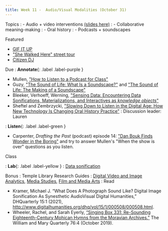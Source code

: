```yaml
---
title: Week 11 -  Audio/Visual Modalities (October 31)
---
```


Topics
: - Audio + video interventions [(slides here)](https://docs.google.com/presentation/d/e/2PACX-1vQwcsF11IBAGJled6-Rr-Ko2wIVhSjnHyFalSacJfYxFlBgkZOkTOoKJPHk_bC9abp_yYVjye12sxVM/pub?start=false&loop=false&delayms=5000)
: - Collaborative meaning-making
: - Oral history
: - Podcasts + soundscapes

Featured
- [GIF IT UP](https://gifitup.net/en/)
- ["She Walked Here" street tour](https://soundcloud.com/bflolgbtqhistory/sets/she-walked-here-street-tour)
- [Citizen DJ](https://citizen-dj.labs.loc.gov/)

Due
: **Annotate**{: .label .label-purple }
  - Mullen, ["How to Listen to a Podcast for Class"](https://abbymullen.org/how-to-listen-to-a-podcast-for-class/)
  - Guzy, ["The Sound of Life: What Is a Soundscape?"](https://folklife.si.edu/talkstory/the-sound-of-life-what-is-a-soundscape) and ["The Sound of Life: The Making of a Soundscape"](https://folklife.si.edu/talkstory/the-sound-of-life-the-making-of-a-soundscape)
  - Bleeker, Verhoeff, Werning, ["Sensing Data: Encountering Data Sonifications, Materializations, and Interactives as *knowledge objects*"](https://github.com/HIST5152/pdfs/blob/main/BleekerVerhoeffWerning_SensingData.pdf?raw=true)
  - Sheftel and Zembrzycki, ["Slowing Down to Listen in the Digital Age: How New Technology Is Changing Oral History Practice"](https://github.com/HIST5152/pdfs/blob/main/SheftelZembrzycki_SlowingDownToListen.pdf?raw=true)
: Discussion leader: Lauren

: **Listen**{: .label .label-green }
  - Carpenter, *Drafting the Past* (podcast) episode 14: ["Dan Bouk Finds Wonder in the Boring"](https://draftingthepast.com/podcast-episodes/episode-14-dan-bouk-finds-wonder-in-the-boring/) and try to answer Mullen's "When the show is over" questions as you listen.


Class

: **Lab**{: .label .label-yellow } 
: [Data sonification](https://github.com/HIST5152/labs/blob/32bfc995d5b6d12c5e8a5ae72273532ce9dab93d/sonification.md)

Bonus
: Temple Library Research Guides
    : [Digital Video and Image Analytics](https://guides.temple.edu/video-image-analysis-and-visualization), [Media Studies](https://guides.temple.edu/media), [Film and Media Arts](https://guides.temple.edu/fma)
: Read
  - Kramer, Michael J. “What Does A Photograph Sound Like? Digital Image Sonification As Synesthetic AudioVisual Digital Humanities,” DHQuarterly 15:1 (2021), http://www.digitalhumanities.org/dhq/vol/15/1/000508/000508.html.
  - Wheeler, Rachel, and Sarah Eyerly, [“Singing Box 331: Re-Sounding Eighteenth-Century Mohican Hymns from the Moravian Archives.”](https://templeu.instructure.com/courses/77336/assignments/999196) The William and Mary Quarterly 76:4 (October 2019).